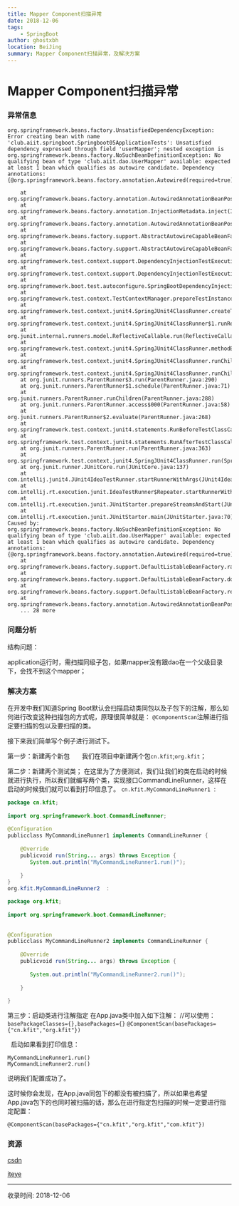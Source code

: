 ```yaml
---
title: Mapper Component扫描异常
date: 2018-12-06
tags:
    - SpringBoot
author: ghostxbh
location: BeiJing
summary: Mapper Component扫描异常，及解决方案
---
```

# Mapper Component扫描异常

### 异常信息
```
org.springframework.beans.factory.UnsatisfiedDependencyException: Error creating bean with name 'club.aiit.springboot.Springboot05ApplicationTests': Unsatisfied dependency expressed through field 'userMapper'; nested exception is org.springframework.beans.factory.NoSuchBeanDefinitionException: No qualifying bean of type 'club.aiit.dao.UserMapper' available: expected at least 1 bean which qualifies as autowire candidate. Dependency annotations: {@org.springframework.beans.factory.annotation.Autowired(required=true)}

	at org.springframework.beans.factory.annotation.AutowiredAnnotationBeanPostProcessor$AutowiredFieldElement.inject(AutowiredAnnotationBeanPostProcessor.java:596)
	at org.springframework.beans.factory.annotation.InjectionMetadata.inject(InjectionMetadata.java:90)
	at org.springframework.beans.factory.annotation.AutowiredAnnotationBeanPostProcessor.postProcessProperties(AutowiredAnnotationBeanPostProcessor.java:374)
	at org.springframework.beans.factory.support.AbstractAutowireCapableBeanFactory.populateBean(AbstractAutowireCapableBeanFactory.java:1378)
	at org.springframework.beans.factory.support.AbstractAutowireCapableBeanFactory.autowireBeanProperties(AbstractAutowireCapableBeanFactory.java:396)
	at org.springframework.test.context.support.DependencyInjectionTestExecutionListener.injectDependencies(DependencyInjectionTestExecutionListener.java:119)
	at org.springframework.test.context.support.DependencyInjectionTestExecutionListener.prepareTestInstance(DependencyInjectionTestExecutionListener.java:83)
	at org.springframework.boot.test.autoconfigure.SpringBootDependencyInjectionTestExecutionListener.prepareTestInstance(SpringBootDependencyInjectionTestExecutionListener.java:44)
	at org.springframework.test.context.TestContextManager.prepareTestInstance(TestContextManager.java:246)
	at org.springframework.test.context.junit4.SpringJUnit4ClassRunner.createTest(SpringJUnit4ClassRunner.java:227)
	at org.springframework.test.context.junit4.SpringJUnit4ClassRunner$1.runReflectiveCall(SpringJUnit4ClassRunner.java:289)
	at org.junit.internal.runners.model.ReflectiveCallable.run(ReflectiveCallable.java:12)
	at org.springframework.test.context.junit4.SpringJUnit4ClassRunner.methodBlock(SpringJUnit4ClassRunner.java:291)
	at org.springframework.test.context.junit4.SpringJUnit4ClassRunner.runChild(SpringJUnit4ClassRunner.java:246)
	at org.springframework.test.context.junit4.SpringJUnit4ClassRunner.runChild(SpringJUnit4ClassRunner.java:97)
	at org.junit.runners.ParentRunner$3.run(ParentRunner.java:290)
	at org.junit.runners.ParentRunner$1.schedule(ParentRunner.java:71)
	at org.junit.runners.ParentRunner.runChildren(ParentRunner.java:288)
	at org.junit.runners.ParentRunner.access$000(ParentRunner.java:58)
	at org.junit.runners.ParentRunner$2.evaluate(ParentRunner.java:268)
	at org.springframework.test.context.junit4.statements.RunBeforeTestClassCallbacks.evaluate(RunBeforeTestClassCallbacks.java:61)
	at org.springframework.test.context.junit4.statements.RunAfterTestClassCallbacks.evaluate(RunAfterTestClassCallbacks.java:70)
	at org.junit.runners.ParentRunner.run(ParentRunner.java:363)
	at org.springframework.test.context.junit4.SpringJUnit4ClassRunner.run(SpringJUnit4ClassRunner.java:190)
	at org.junit.runner.JUnitCore.run(JUnitCore.java:137)
	at com.intellij.junit4.JUnit4IdeaTestRunner.startRunnerWithArgs(JUnit4IdeaTestRunner.java:68)
	at com.intellij.rt.execution.junit.IdeaTestRunner$Repeater.startRunnerWithArgs(IdeaTestRunner.java:47)
	at com.intellij.rt.execution.junit.JUnitStarter.prepareStreamsAndStart(JUnitStarter.java:242)
	at com.intellij.rt.execution.junit.JUnitStarter.main(JUnitStarter.java:70)
Caused by: org.springframework.beans.factory.NoSuchBeanDefinitionException: No qualifying bean of type 'club.aiit.dao.UserMapper' available: expected at least 1 bean which qualifies as autowire candidate. Dependency annotations: {@org.springframework.beans.factory.annotation.Autowired(required=true)}
	at org.springframework.beans.factory.support.DefaultListableBeanFactory.raiseNoMatchingBeanFound(DefaultListableBeanFactory.java:1644)
	at org.springframework.beans.factory.support.DefaultListableBeanFactory.doResolveDependency(DefaultListableBeanFactory.java:1203)
	at org.springframework.beans.factory.support.DefaultListableBeanFactory.resolveDependency(DefaultListableBeanFactory.java:1164)
	at org.springframework.beans.factory.annotation.AutowiredAnnotationBeanPostProcessor$AutowiredFieldElement.inject(AutowiredAnnotationBeanPostProcessor.java:593)
	... 28 more
```

### 问题分析
结构问题：

application运行时，需扫描同级子包，如果mapper没有跟dao在一个父级目录下，会找不到这个mapper；

### 解决方案

在开发中我们知道Spring Boot默认会扫描启动类同包以及子包下的注解，那么如何进行改变这种扫描包的方式呢，原理很简单就是：
`@ComponentScan`注解进行指定要扫描的包以及要扫描的类。

接下来我们简单写个例子进行测试下。

第一步：新建两个新包
      我们在项目中新建两个包`cn.kfit`;`org.kfit`；

第二步：新建两个测试类；
在这里为了方便测试，我们让我们的类在启动的时候就进行执行，所以我们就编写两个类，实现接口CommandLineRunner，这样在启动的时候我们就可以看到打印信息了。
`cn.kfit.MyCommandLineRunner1`  : 

```java
package cn.kfit;
 
import org.springframework.boot.CommandLineRunner;
 
@Configuration
publicclass MyCommandLineRunner1 implements CommandLineRunner {
 
    @Override
    publicvoid run(String... args) throws Exception {
       System.out.println("MyCommandLineRunner1.run()");
 
    }
}
org.kfit.MyCommandLineRunner2  : 

package org.kfit;
 
import org.springframework.boot.CommandLineRunner;
 
 
@Configuration
publicclass MyCommandLineRunner2 implements CommandLineRunner {
 
    @Override
    publicvoid run(String... args) throws Exception {
 
       System.out.println("MyCommandLineRunner2.run()");
 
    }
 
}
```


第三步：启动类进行注解指定
在App.java类中加入如下注解：
//可以使用：`basePackageClasses={},basePackages={}`
`@ComponentScan(basePackages={"cn.kfit","org.kfit"})`

 
启动如果看到打印信息：
```
MyCommandLineRunner1.run()
MyCommandLineRunner2.run()
```


说明我们配置成功了。

这时候你会发现，在App.java同包下的都没有被扫描了，所以如果也希望App.java包下的也同时被扫描的话，那么在进行指定包扫描的时候一定要进行指定配置：

`@ComponentScan(basePackages={"cn.kfit","org.kfit","com.kfit"})`


### 资源
[csdn](http://blog.csdn.net/gefangshuai/article/details/50328451)

[iteye](http://412887952-qq-com.iteye.com/blog/2292733)


---
收录时间: 2018-12-06

<Vssue :title="$title" />
